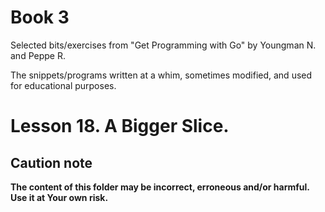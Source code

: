# Book 3

Selected bits/exercises from "Get Programming with Go" by Youngman N. and Peppe R.

The snippets/programs written at a whim, sometimes modified, and used for educational purposes.

# Lesson 18. A Bigger Slice.

## Caution note

**The content of this folder may be incorrect, erroneous and/or harmful. Use it at Your own risk.**
